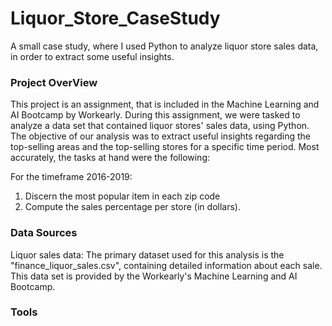 # Liquor_Store_CaseStudy
A small case study, where I used Python to analyze liquor store sales data, in order to extract some useful insights.

### Project OverView

This project is an assignment, that is included in the Machine Learning and AI Bootcamp by Workearly. During this assignment, we were tasked to analyze a data set that contained liquor stores' sales data, using Python. The objective of our analysis was to extract useful insights regarding the top-selling areas and the top-selling stores for a specific time period. Most accurately, the tasks at hand were the following: 

For the timeframe 2016-2019:
1. Discern the most popular item in each zip code 
2. Compute the sales percentage per store (in dollars).

### Data Sources

Liquor sales data: The primary dataset used for this analysis is the "finance_liquor_sales.csv", containing detailed information about each sale.  This data set is provided by the Workearly's Machine Learning and AI Bootcamp.

### Tools


